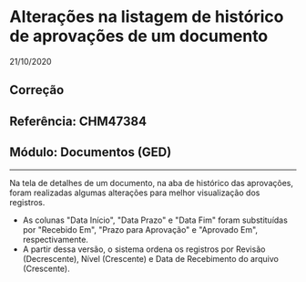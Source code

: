 # Alterações na listagem de histórico de aprovações de um documento
21/10/2020
## Correção
## Referência: CHM47384
## Módulo: Documentos (GED)
***

Na tela de detalhes de um documento, na aba de histórico das aprovações, foram realizadas algumas alterações para melhor visualização dos registros.

* As colunas "Data Início", "Data Prazo" e "Data Fim" foram substituídas por "Recebido Em", "Prazo para Aprovação" e "Aprovado Em", respectivamente.
* A partir dessa versão, o sistema ordena os registros por Revisão (Decrescente), Nível (Crescente) e Data de Recebimento do arquivo (Crescente).

